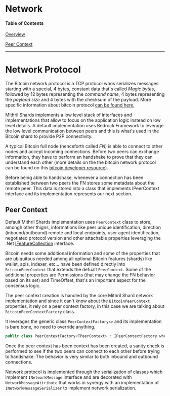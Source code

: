 # Network



#### Table of Contents

[Overview](#overview)

[Peer Context](#peercontext)

___



# <a name="overview">Network Protocol</a>

The Bitcoin network protocol is a TCP protocol whos serializes messages starting with a special, 4 bytes, constant data that's called *Magic bytes*, followed by 12 bytes representing the *command name*, 4 bytes representing the *payload size* and 4 bytes with the checksum of the payload.
More specific information about bitcoin protocol [can be found here.](https://developer.bitcoin.org/reference/p2p_networking.html) 

Mithril Shards implements a low level stack of interfaces and implementations that allow to focus on the application logic instead on low level details.
A default implementation uses Bedrock Framework to leverage the low level communication between peers and this is what's used in the Bitcoin shard to provide P2P connectivity.

A typical Bitcoin full node (henceforth called *FN*) is able to connect to other nodes and accept incoming connections.
Before two peers can exchange information, they have to perform an handshake to prove that they can understand each other (more details on the the bitcoin network protocol can be found on this [bitcoin developer resource](https://developer.bitcoin.org/devguide/p2p_network.html)).

Before being able to handshake, whenever a connection has been established between two peers the FN stores some metadata about the remote peer. This data is stored into a class that implements IPeerContext interface and its implementation represents our next section.





## <a name="peercontext">Peer Context</a>

Default Mithril Shards implementation uses `PeerContext` class to store, amongh other thigns, informations like peer unique identification, direction (inbound/outbound) remote and local endpoints, user agent identification, negotiated protocol version and other attachable properties leveraging the .Net [IFeatureCollection](https://docs.microsoft.com/en-us/dotnet/api/microsoft.aspnetcore.http.features.ifeaturecollection?view=aspnetcore-5.0) interface.

Bitcoin needs some additional information and some of the properties that are ubiquitous needed among all optional Bitcoin features (shards) like wallet, apis, indexer, etc... have been defined directly into `BitcoinPeerContext` that extends the defualt `PeerContext`. Some of the additional properties are Permissions (that may change the FN behavior based on its set) and TimeOffset, that's an important aspect for the consensus logic.

The peer context creation is handled by the core Mithril Shard network implementation and since it can't know about the `BitcoinPeerContext` properties, it rely on a peer context factory, in this case we are talking about `BitcoinPeerContextFactory` class.

It leverages the generic class `PeerContextFactory<>` and its implementation is bare bone, no need to override anything.

```c#
public class PeerContextFactory<TPeerContext> : IPeerContextFactory where TPeerContext : IPeerContext
```

Once the peer context has been context has been created, a sanity check is performed to see if the two peers can connect to each other before trying to handshake. The behavior is very similar to both inbound and outbound connections.

Network protocol is implemented through the serialization of classes which implement `INetworkMessage` interface and are decorated with `NetworkMessageAttribute` that works in synergy with an implementation of `INetworkMessageSerializer` to implement network serialization.

